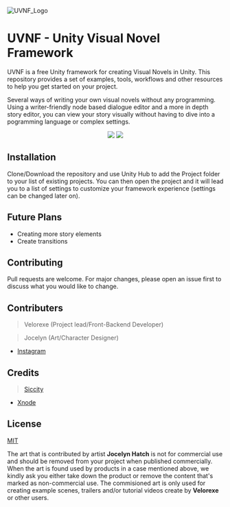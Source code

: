 ![UVNF_Logo](https://i.imgur.com/kgUX6Pr.png)
# UVNF - Unity Visual Novel Framework
UVNF is a free Unity framework for creating Visual Novels in Unity.
This repository provides a set of examples, tools, workflows and other resources to help you get started on your project.

Several ways of writing your own visual novels without any programming. Using a writer-friendly node based dialogue editor and a more in depth story editor, you can view your story visually without having to dive into a pogramming language or complex settings.

<p align="center">
    <img src="https://cdn.discordapp.com/attachments/415114612086931456/705557180207857694/unknown.png">
    <img src="https://cdn.discordapp.com/attachments/415114612086931456/701163713650229268/EnterScene.gif">
</p>

## Installation

Clone/Download the repository and use Unity Hub to add the Project folder to your list of existing projects. You can then open the project and it will lead you to a list of settings to customize your framework experience (settings can be changed later on).

## Future Plans
* Creating more story elements
* Create transitions

## Contributing
Pull requests are welcome. For major changes, please open an issue first to discuss what you would like to change.

## Contributers
> Velorexe (Project lead/Front-Backend Developer)

> Jocelyn (Art/Character Designer)
* [Instagram](https://www.instagram.com/p/CBbMZp0pxkO/)

## Credits
> [Siccity](https://github.com/Siccity)
* [Xnode](https://github.com/Siccity/xNode)

## License
[MIT](https://choosealicense.com/licenses/mit/)

The art that is contributed by artist **Jocelyn Hatch** is not for commercial use and should be removed from your project when published commercially. When the art is found used by products in a case mentioned above, we kindly ask you either take down the product or remove the content that's marked as non-commercial use. The commisioned art is only used for creating example scenes, trailers and/or tutorial videos create by **Velorexe** or other users.